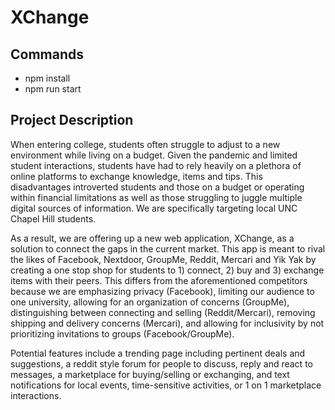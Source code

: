# XChange

## Commands

- npm install
- npm run start

## Project Description

When entering college, students often struggle to adjust to a new environment while living on a budget. Given the pandemic and limited student interactions, students have had to rely heavily on a plethora of online platforms to exchange knowledge, items and tips. This disadvantages introverted students and those on a budget or operating within financial limitations as well as those struggling to juggle multiple digital sources of information. We are specifically targeting local UNC Chapel Hill students.

As a result, we are offering up a new web application, XChange, as a solution to connect the gaps in the current market. This app is meant to rival the likes of Facebook, Nextdoor, GroupMe, Reddit, Mercari and Yik Yak by creating a one stop shop for students to 1) connect, 2) buy and 3) exchange items with their peers. This differs from the aforementioned competitors because we are emphasizing privacy (Facebook), limiting our audience to one university, allowing for an organization of concerns (GroupMe), distinguishing between connecting and selling (Reddit/Mercari), removing shipping and delivery concerns (Mercari), and allowing for inclusivity by not prioritizing invitations to groups (Facebook/GroupMe).

Potential features include a trending page including pertinent deals and suggestions, a reddit style forum for people to discuss, reply and react to messages, a marketplace for buying/selling or exchanging, and text notifications for local events, time-sensitive activities, or 1 on 1 marketplace interactions.
